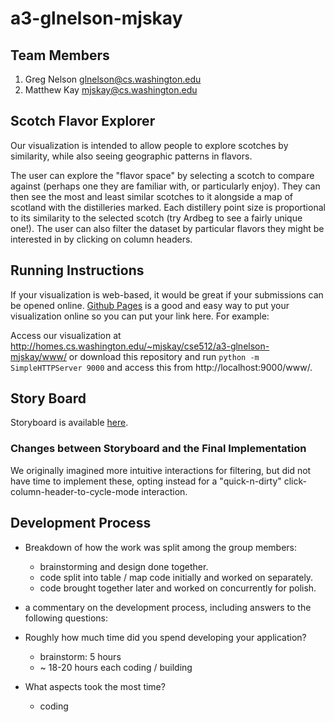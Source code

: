 a3-glnelson-mjskay
==================

## Team Members

1. Greg Nelson glnelson@cs.washington.edu
2. Matthew Kay mjskay@cs.washington.edu

## Scotch Flavor Explorer

Our visualization is intended to allow people to explore scotches by similarity, while also seeing geographic patterns in flavors. 

The user can explore the "flavor space" by selecting a scotch to compare against (perhaps one they are familiar with, or particularly enjoy). They can then see the
most and least similar scotches to it alongside a map of scotland with the distilleries marked. Each distillery point size is proportional to its similarity
to the selected scotch (try Ardbeg to see a fairly unique one!). The user can also filter the dataset by particular flavors they might be interested in
by clicking on column headers.  

## Running Instructions

If your visualization is web-based,  it would be great if your submissions can be opened online. [Github Pages](http://pages.github.com/) is a good and easy way to put your visualization online so you can put your link here.  For example:

Access our visualization at http://homes.cs.washington.edu/~mjskay/cse512/a3-glnelson-mjskay/www/ or download this repository and run `python -m SimpleHTTPServer 9000` and access this from http://localhost:9000/www/.

## Story Board

Storyboard is available [here](storyboard.pdf?raw=true).


### Changes between Storyboard and the Final Implementation

We originally imagined more intuitive interactions for filtering, but did not have time to implement these, opting instead for a "quick-n-dirty" click-column-header-to-cycle-mode interaction.

## Development Process

- Breakdown of how the work was split among the group members: 
  - brainstorming and design done together.
  - code split into table / map code initially and worked on separately.
  - code brought together later and worked on concurrently for polish.

 - a commentary on the development process, including answers to the following questions:
  - Roughly how much time did you spend developing your application?
    - brainstorm: 5 hours
    - ~ 18-20 hours each coding / building
 
  - What aspects took the most time?
    - coding
  
  
